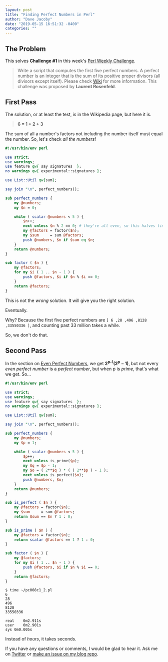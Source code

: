 ```yaml
---
layout: post
title: "Finding Perfect Numbers in Perl"
author: "Dave Jacoby"
date: "2019-05-15 16:51:32 -0400"
categories: ""
---
```


## The Problem

This solves **Challenge #1** in this week's [Perl Weekly Challenge](https://perlweeklychallenge.org/blog/perl-weekly-challenge-008/).

> Write a script that computes the first five perfect numbers. A perfect number is an integer that is the sum of its positive proper divisors (all divisors except itself). Please check [Wiki](https://en.wikipedia.org/wiki/Perfect_number) for more information. This challenge was proposed by **Laurent Rosenfeld**.

## First Pass

The solution, or at least the test, is in the Wikipedia page, but here it is.

> **6 = 1 + 2 + 3**

The sum of all a number's factors not including the number itself must equal the number. So, let's check _all the numbers!_

```perl
#!/usr/bin/env perl

use strict;
use warnings;
use feature qw{ say signatures  };
no warnings qw{ experimental::signatures };

use List::Util qw{sum};

say join "\n", perfect_numbers();

sub perfect_numbers {
    my @numbers;
    my $n = 0;

    while ( scalar @numbers < 5 ) {
        $n++;
        next unless $n % 2 == 0; # they're all even, so this halves time
        my @factors = factor($n);
        my $sum     = sum @factors;
        push @numbers, $n if $sum eq $n;
    }
    return @numbers;
}

sub factor ( $n ) {
    my @factors;
    for my $i ( 1 .. $n - 1 ) {
        push @factors, $i if $n % $i == 0;
    }
    return @factors;
}
```

This is not the _wrong_ solution. It will give you the right solution.

Eventually.

Why? Because the first five perfect numbers are `[ 6 ,28 ,496 ,8128 ,33550336 ]`, and counting past 33 million takes a while.

So, we don't do that.

## Second Pass

In the section on [Even Perfect Numbers](https://en.wikipedia.org/wiki/Perfect_number#Even_perfect_numbers), we get **2<sup>p-1</sup>(2<sup>p</sup> − 1)**, but not every _even perfect number_ is a _perfect number_, but when p is _prime_, that's what we get. So...

```perl
#!/usr/bin/env perl

use strict;
use warnings;
use feature qw{ say signatures  };
no warnings qw{ experimental::signatures };

use List::Util qw{sum};

say join "\n", perfect_numbers();

sub perfect_numbers {
    my @numbers;
    my $p = 1;

    while ( scalar @numbers < 5 ) {
        $p++;
        next unless is_prime($p);
        my $q = $p - 1;
        my $o = ( 2**$q ) * ( ( 2**$p ) - 1 );
        next unless is_perfect($o);
        push @numbers, $o;
    }
    return @numbers;
}

sub is_perfect ( $n ) {
    my @factors = factor($n);
    my $sum     = sum @factors;
    return $sum == $n ? 1 : 0;
}

sub is_prime ( $n ) {
    my @factors = factor($n);
    return scalar @factors == 1 ? 1 : 0;
}

sub factor ( $n ) {
    my @factors;
    for my $i ( 1 .. $n - 1 ) {
        push @factors, $i if $n % $i == 0;
    }
    return @factors;
}
```

```text
$ time ~/pc008c1_2.pl
6
28
496
8128
33550336

real	0m2.911s
user	0m2.901s
sys	0m0.005s
```

Instead of _hours_, it takes seconds.

If you have any questions or comments, I would be glad to hear it. Ask me on [Twitter](https://twitter.com/jacobydave) or [make an issue on my blog repo](https://github.com/jacoby/jacoby.github.io).
